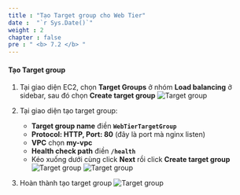 ```yaml
---
title : "Tạo Target group cho Web Tier"
date :  "`r Sys.Date()`" 
weight : 2
chapter : false
pre : " <b> 7.2 </b> "
---
```

#### Tạo Target group
1. Tại giao diện EC2, chọn **Target Groups** ở nhóm **Load balancing** ở sidebar, sau đó chọn **Create target group**
![Target group](../../../images/5-2/01.png?width=50pc)

2. Tại giao diện tạo target group:
    - **Target group name** điền **`WebTierTargetGroup`**
    - **Protocol: HTTP, Port: 80** (đây là port mà nginx listen)
    - **VPC** chọn **my-vpc**
    - **Health check path** điền **`/health`**
    - Kéo xuống dưới cùng click **Next** rồi click **Create target group**
![Target group](../../../images/7-2/02.png?width=50pc)
![Target group](../../../images/7-2/03.png?width=50pc)

1. Hoàn thành tạo target group
![Target group](../../../images/7-2/04.png?width=50pc)
